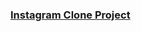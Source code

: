 <a href="https://github.com/Batikann/kodluyoruzhomeworks/tree/master/Clone-Projects/İnstagram-Clone"><h3>Instagram Clone Project</h3></a>
<img src="https://user-images.githubusercontent.com/71382413/178287546-0dc62127-fbdf-4381-9726-1769d9724653.png" alt=""/>
